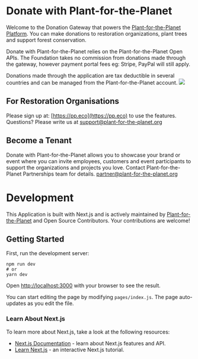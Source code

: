 # Donate with Plant-for-the-Planet

Welcome to the Donation Gateway that powers the [Plant-for-the-Planet Platform](https://www.plant-for-the-planet.org/). You can make donations to restoration organizations, plant trees and support forest conservation.

Donate with Plant-for-the-Planet relies on the Plant-for-the-Planet Open APIs. The Foundation takes no commission from donations made through the gateway, however payment portal fees eg: Stripe, PayPal will still apply.

Donations made through the application are tax deductible in several countries and can be managed from the Plant-for-the-Planet account.
<img src="https://s.wordpress.com/mshots/v1/https%3A%2F%2Fdonate.plant-for-the-planet.org%2F?w=4400&h=1540.jpg">
## For Restoration Organisations

Please sign up at: [https://pp.eco](https://pp.eco) to use the features. Questions? Please write us at support@plant-for-the-planet.org

## Become a Tenant

Donate with Plant-for-the-Planet allows you to showcase your brand or event where you can invite employees, customers and event participants to support the organizations and projects you love. 
Contact Plant-for-the-Planet Partnerships team for details. partner@plant-for-the-planet.org 

# Development

This Application is built with Next.js and is actively maintained by [Plant-for-the-Planet](https://www.plant-for-the-planet.org/) and Open Source Contributors.
Your contributions are welcome!

## Getting Started

First, run the development server:

```
npm run dev
# or
yarn dev

```

Open [http://localhost:3000](http://localhost:3000/) with your browser to see the result.

You can start editing the page by modifying `pages/index.js`. The page auto-updates as you edit the file.

### Learn About Next.js

To learn more about Next.js, take a look at the following resources:

- [Next.js Documentation](https://nextjs.org/docs) - learn about Next.js features and API.
- [Learn Next.js](https://nextjs.org/learn) - an interactive Next.js tutorial.
